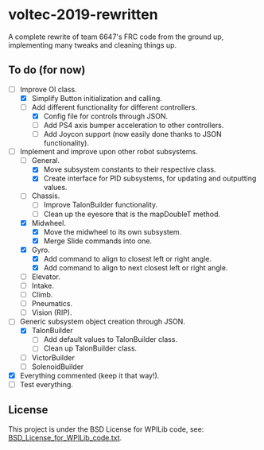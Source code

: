 # voltec-2019-rewritten

A complete rewrite of team 6647's FRC code from the ground up, implementing many tweaks and cleaning things up.

## To do (for now)

- [ ] Improve OI class.
	- [X] Simplify Button initialization and calling.
	- [ ] Add different functionality for different controllers.
		- [X] Config file for controls through JSON.
		- [ ] Add PS4 axis bumper acceleration to other controllers.
		- [ ] Add Joycon support (now easily done thanks to JSON functionality).
- [ ] Implement and improve upon other robot subsystems.
	- [ ] General.
		- [X] Move subsystem constants to their respective class.
		- [X] Create interface for PID subsystems, for updating and outputting values.
	- [ ] Chassis.
		- [ ] Improve TalonBuilder functionality.
		- [ ] Clean up the eyesore that is the mapDoubleT method.
	- [X] Midwheel.
		- [X] Move the midwheel to its own subsystem.
		- [X] Merge Slide commands into one.
	- [X] Gyro.
		- [X] Add command to align to closest left or right angle.
		- [X] Add command to align to next closest left or right angle.
	- [ ] Elevator.
	- [ ] Intake.
	- [ ] Climb.
	- [ ] Pneumatics.
	- [ ] Vision (RIP).
- [ ] Generic subsystem object creation through JSON.
	- [X] TalonBuilder
		- [ ] Add default values to TalonBuilder class.
		- [ ] Clean up TalonBuilder class.
	- [ ] VictorBuilder
	- [ ] SolenoidBuilder
- [X] Everything commented (keep it that way!).
- [ ] Test everything.

## License

This project is under the BSD License for WPILib code, see: [BSD_License_for_WPILib_code.txt](BSD_License_for_WPILib_code.txt).
